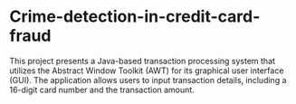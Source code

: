 # Crime-detection-in-credit-card-fraud
This project presents a Java-based transaction  processing system that utilizes the Abstract Window  Toolkit (AWT) for its graphical user interface (GUI).  The application allows users to input transaction  details, including a 16-digit card number and the  transaction amount. 
